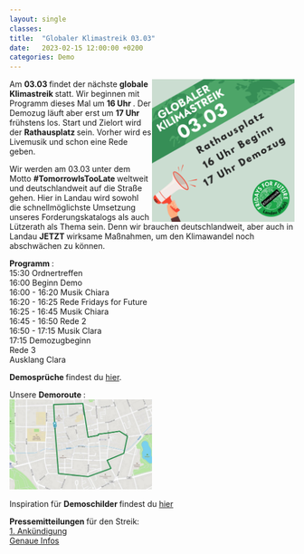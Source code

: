 ```yaml
---
layout: single
classes: 
title:  "Globaler Klimastreik 03.03"
date:   2023-02-15 12:00:00 +0200
categories: Demo
---
```


<img src="https://github.com/fridaysforfuture-landau-pfalz/fridaysforfuture-landau-pfalz.github.io/blob/main/assets/Demos/GK%2003.03.23/3.png?raw=true" alt="SharePic 03.03" style="float:right;" height="50%" width="50%">

Am <b> 03.03 </b> findet der nächste <b> globale Klimastreik </b> statt. Wir beginnen mit Programm dieses Mal um <b> 16 Uhr </b>. Der Demozug läuft aber erst um <b> 17 Uhr </b> frühstens los. Start und Zielort wird der <b> Rathausplatz </b> sein. Vorher wird es Livemusik und schon eine Rede geben. <br>

Wir werden am 03.03 unter dem Motto <b> #TomorrowIsTooLate </b> weltweit und deutschlandweit auf die Straße gehen. Hier in Landau wird sowohl die schnellmöglichste Umsetzung unseres Forderungskatalogs als auch Lützerath als Thema sein. Denn wir brauchen deutschlandweit, aber auch in Landau <b> JETZT </b> wirksame Maßnahmen, um den Klimawandel noch abschwächen zu können. <br>

<b> Programm </b>: <br>
15:30 Ordnertreffen <br>
16:00 Beginn Demo <br>
16:00 - 16:20 Musik Chiara <br>
16:20 - 16:25 Rede Fridays for Future <br>
16:25 - 16:45 Musik Chiara <br>
16:45 - 16:50 Rede 2 <br>
16:50 - 17:15 Musik Clara <br>
17:15 Demozugbeginn <br>
Rede 3 <br>
Ausklang Clara <br>

<b> Demosprüche </b> findest du <a href="https://fridaysforfuture-landau.de/assets/Demos/GK%2003.03.23/Lieder%20und%20Rufe%20DINA5.pdf" target="_blank" >hier</a>. <br>

Unsere <b> Demoroute </b>: <br>
<img src="https://github.com/fridaysforfuture-landau-pfalz/fridaysforfuture-landau-pfalz.github.io/blob/main/assets/Demos/GK%2003.03.23/Route%2003.03%20GK%20Neu.png?raw=true" alt="Route" height="50%" width="50%">

Inspiration für <b> Demoschilder </b> findest du <a href=" https://fridaysforfuture-landau.de/material#Demoschilder " target="_blank" >hier</a> <br>

<b> Pressemitteilungen </b> für den Streik: <br>
<a href="https://fridaysforfuture-landau.de/assets/Demos/GK%2003.03.23/Ank%C3%BCndigung%20Globaler%20Klimastreik%2003.03.23.pdf" target="_blank" >1. Ankündigung</a> <br>
<a href="" target="_blank" >Genaue Infos</a> <br>

